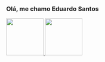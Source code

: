 ### Olá, me chamo Eduardo Santos

<div>
  <a href="https://github.com/edus3k">
  <img height="100vh" src="https://github-readme-stats.vercel.app/api?username=edus3k&count_private=true&show_icons=true&theme=dracula"/>
  <img height="100vh" src="https://github-readme-stats.vercel.app/api/top-langs/?username=edus3k&layout=compact&theme=dracula"\>
</div>
